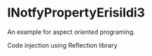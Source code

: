 # INotfyPropertyErisildi3
 
An example for aspect oriented programing.

Code injection using Reflection library
